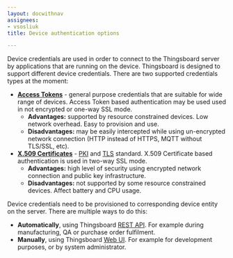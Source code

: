 ```yaml
---
layout: docwithnav
assignees:
- vsosliuk
title: Device authentication options

---
```


Device credentials are used in order to connect to the Thingsboard server by applications that are running on the device.
Thingsboard is designed to support different device credentials. There are two supported credentials types at the moment:  

 - [**Access Tokens**](/docs/user-guide/access-token) - general purpose credentials that are suitable for wide range of devices. 
 Access Token based authentication may be used used in not encrypted or one-way SSL mode.
   - **Advantages:** supported by resource constrained devices. Low network overhead. Easy to provision and use.
   - **Disadvantages:** may be easily intercepted while using un-encrypted network connection (HTTP instead of HTTPS, MQTT without TLS/SSL, etc).
 - [**X.509 Certificates**](/docs/user-guide/certificates) - [PKI](https://en.wikipedia.org/wiki/Public_key_infrastructure) and [TLS](https://en.wikipedia.org/wiki/Transport_Layer_Security) standard. 
 X.509 Certificate based authentication is used in two-way SSL mode.
   - **Advantages:** high level of security using encrypted network connection and public key infrastructure.
   - **Disadvantages:** not supported by some resource constrained devices. Affect battery and CPU usage.

Device credentials need to be provisioned to corresponding device entity on the server. 
There are multiple ways to do this:

 - **Automatically**, using Thingsboard [REST API](/docs/reference/rest-api/). For example during manufacturing, QA or purchase order fulfilment.
 - **Manually**, using Thingsboard [Web UI](/docs/user-guide/ui/devices/#manage-device-credentials). For example for development purposes, or by system administrator.


